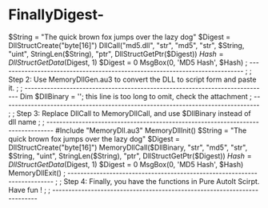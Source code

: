 # FinallyDigest-
$String = "The quick brown fox jumps over the lazy dog" $Digest = DllStructCreate("byte[16]") DllCall("md5.dll", "str", "md5", "str", $String, "uint", StringLen($String), "ptr", DllStructGetPtr($Digest)) $Hash = DllStructGetData($Digest, 1) $Digest = 0 MsgBox(0, 'MD5 Hash', $Hash)   ; ---------------------------------------------------------------------------- ; ; Step 2: Use MemoryDllGen.au3 to convert the DLL to script form and paste it. ; ; ----------------------------------------------------------------------------  Dim $DllBinary = ''; this line is too long to omit, check the attachment  ; -------------------------------------------------------------------------------- ; ; Step 3: Replace DllCall to MemoryDllCall, and use $DllBinary instead of dll name ; ; --------------------------------------------------------------------------------  #Include "MemoryDll.au3" MemoryDllInit()  $String = "The quick brown fox jumps over the lazy dog" $Digest = DllStructCreate("byte[16]") MemoryDllCall($DllBinary, "str", "md5", "str", $String, "uint", StringLen($String), "ptr", DllStructGetPtr($Digest)) $Hash = DllStructGetData($Digest, 1) $Digest = 0 MsgBox(0, 'MD5 Hash', $Hash)  MemoryDllExit()   ; ------------------------------------------------------------------------- ; ; Step 4: Finally, you have the functions in Pure AutoIt Scirpt. Have fun ! ; ; -------------------------------------------------------------------------
